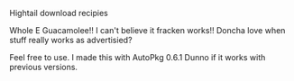 Hightail download recipies

Whole E Guacamolee!! I can't believe it fracken works!!
Doncha love when stuff really works as advertisied?

Feel free to use. I made this with AutoPkg 0.6.1
Dunno if it works with previous versions.


